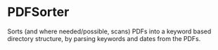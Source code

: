 PDFSorter
=========

Sorts (and where needed/possible, scans) PDFs into a keyword based directory structure, by parsing keywords and dates from the PDFs.